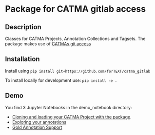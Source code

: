 # Package for CATMA gitlab access

## Description
Classes for CATMA Projects, Annotation Collections and Tagsets.
The package makes use of [CATMAs git access](https://catma.de/documentation/git-access/)

## Installation
Install using `pip install git+https://github.com/forTEXT/catma_gitlab`

To install locally for development use: `pip install -e .`

## Demo

You find 3 Jupyter Notebooks in the demo_notebook directory:
- [Cloning and loading your CATMA Project with the package](https://github.com/forTEXT/catma_gitlab/tree/main/demo_notebooks/load_project_from_gitlab.ipynb).
- [Exploring your annotations](https://github.com/forTEXT/catma_gitlab/tree/main/demo_notebooks/explore_annotations.ipynb)
- [Gold Annotation Support](https://github.com/forTEXT/catma_gitlab/tree/main/demo_notebooks/gold_annotation_support.ipynb)
